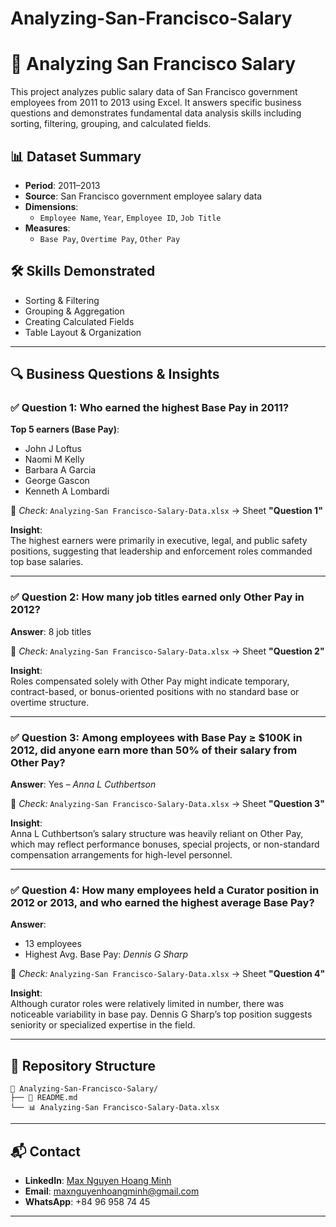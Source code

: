 # Analyzing-San-Francisco-Salary

# 🧾 Analyzing San Francisco Salary

This project analyzes public salary data of San Francisco government employees from 2011 to 2013 using Excel. It answers specific business questions and demonstrates fundamental data analysis skills including sorting, filtering, grouping, and calculated fields.

## 📊 Dataset Summary

- **Period**: 2011–2013
- **Source**: San Francisco government employee salary data
- **Dimensions**:
  - `Employee Name`, `Year`, `Employee ID`, `Job Title`
- **Measures**:
  - `Base Pay`, `Overtime Pay`, `Other Pay`

## 🛠 Skills Demonstrated

- Sorting & Filtering
- Grouping & Aggregation
- Creating Calculated Fields
- Table Layout & Organization

---

## 🔍 Business Questions & Insights

### ✅ Question 1: Who earned the highest Base Pay in 2011?

**Top 5 earners (Base Pay)**:
- John J Loftus  
- Naomi M Kelly  
- Barbara A Garcia  
- George Gascon  
- Kenneth A Lombardi  

📄 *Check:* `Analyzing-San Francisco-Salary-Data.xlsx` → Sheet **"Question 1"**

**Insight**:  
The highest earners were primarily in executive, legal, and public safety positions, suggesting that leadership and enforcement roles commanded top base salaries.

---

### ✅ Question 2: How many job titles earned only Other Pay in 2012?

**Answer**: 8 job titles

📄 *Check:* `Analyzing-San Francisco-Salary-Data.xlsx` → Sheet **"Question 2"**

**Insight**:  
Roles compensated solely with Other Pay might indicate temporary, contract-based, or bonus-oriented positions with no standard base or overtime structure.

---

### ✅ Question 3: Among employees with Base Pay ≥ $100K in 2012, did anyone earn more than 50% of their salary from Other Pay?

**Answer**: Yes – *Anna L Cuthbertson*

📄 *Check:* `Analyzing-San Francisco-Salary-Data.xlsx` → Sheet **"Question 3"**

**Insight**:  
Anna L Cuthbertson’s salary structure was heavily reliant on Other Pay, which may reflect performance bonuses, special projects, or non-standard compensation arrangements for high-level personnel.

---

### ✅ Question 4: How many employees held a Curator position in 2012 or 2013, and who earned the highest average Base Pay?

**Answer**:  
- 13 employees  
- Highest Avg. Base Pay: *Dennis G Sharp*

📄 *Check:* `Analyzing-San Francisco-Salary-Data.xlsx` → Sheet **"Question 4"**

**Insight**:  
Although curator roles were relatively limited in number, there was noticeable variability in base pay. Dennis G Sharp’s top position suggests seniority or specialized expertise in the field.

---

## 📂 Repository Structure

```plaintext
📁 Analyzing-San-Francisco-Salary/
├── 📄 README.md
└── 📊 Analyzing-San Francisco-Salary-Data.xlsx
````

---

## 📬 Contact

* **LinkedIn**: [Max Nguyen Hoang Minh](https://www.linkedin.com/in/max-nguyen-hoang-minh)
* **Email**: [maxnguyenhoangminh@gmail.com](mailto:maxnguyenhoangminh@gmail.com)
* **WhatsApp**: +84 96 958 74 45

---



